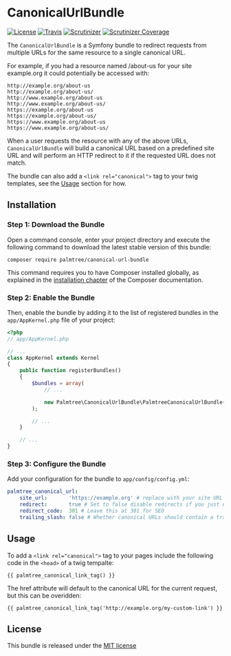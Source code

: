 # CanonicalUrlBundle

[![License](http://img.shields.io/packagist/l/palmtree/canonical-url-bundle.svg)](LICENSE)
[![Travis](https://img.shields.io/travis/palmtreephp/canonical-url-bundle.svg)]()
[![Scrutinizer](https://img.shields.io/scrutinizer/g/palmtreephp/canonical-url-bundle.svg)]()
[![Scrutinizer Coverage](https://img.shields.io/scrutinizer/coverage/g/palmtreephp/canonical-url-bundle.svg)]()

The `CanonicalUrlBundle` is a Symfony bundle to redirect requests from multiple URLs for the same resource to a single canonical URL.

For example, if you had a resource named /about-us for your site example.org it could potentially be accessed with:

```
http://example.org/about-us
http://example.org/about-us/
http://www.example.org/about-us
http://www.example.org/about-us/
https://example.org/about-us
https://example.org/about-us/
https://www.example.org/about-us
https://www.example.org/about-us/
```

When a user requests the resource with any of the above URLs, `CanonicalUrlBundle` will build a canonical URL based on a predefined site URL and will
perform an HTTP redirect to it if the requested URL does not match.

The bundle can also add a `<link rel="canonical">` tag to your twig templates, see the [Usage](#usage) section for how.

## Installation

### Step 1: Download the Bundle

Open a command console, enter your project directory and execute the
following command to download the latest stable version of this bundle:

```console
composer require palmtree/canonical-url-bundle
```

This command requires you to have Composer installed globally, as explained
in the [installation chapter](https://getcomposer.org/doc/00-intro.md)
of the Composer documentation.

### Step 2: Enable the Bundle

Then, enable the bundle by adding it to the list of registered bundles
in the `app/AppKernel.php` file of your project:

```php
<?php
// app/AppKernel.php

// ...
class AppKernel extends Kernel
{
    public function registerBundles()
    {
        $bundles = array(
            // ...

            new Palmtree\CanonicalUrlBundle\PalmtreeCanonicalUrlBundle(),
        );

        // ...
    }

    // ...
}
```

### Step 3: Configure the Bundle

Add your configuration for the bundle to `app/config/config.yml`:

```yaml
palmtree_canonical_url:
    site_url:       'https://example.org' # replace with your site URL (without trailing slash)
    redirect:       true # Set to false disable redirects if you just want to use the canonical link tag
    redirect_code:  301 # Leave this at 301 for SEO
    trailing_slash: false # Whether canonical URLs should contain a trailing slash
```

## Usage

To add a `<link rel="canonical">` tag to your pages include the following code in the `<head>` of a twig tempalte:

```twig
{{ palmtree_canonical_link_tag() }}
```

The href attribute will default to the canonical URL for the current request, but this can be overidden:

```twig
{{ palmtree_canonical_link_tag('http://example.org/my-custom-link') }}
```

## License

This bundle is released under the [MIT license](LICENSE)
